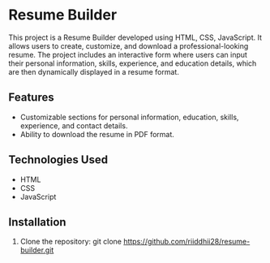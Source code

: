 # Resume Builder

This project is a Resume Builder developed using HTML, CSS, JavaScript. It allows users to create, customize, and download a professional-looking resume. The project includes an interactive form where users can input their personal information, skills, experience, and education details, which are then dynamically displayed in a resume format.

## Features
- Customizable sections for personal information, education, skills, experience, and contact details.
- Ability to download the resume in PDF format.

## Technologies Used
- HTML
- CSS
- JavaScript

## Installation
1. Clone the repository:
   git clone https://github.com/riiddhii28/resume-builder.git
